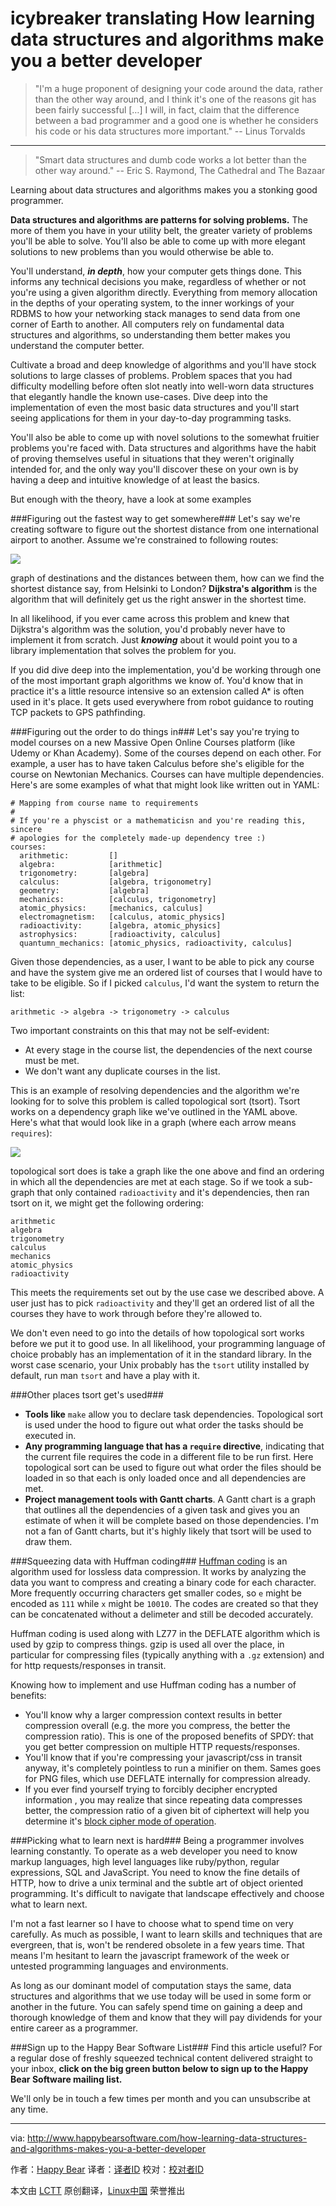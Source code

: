 icybreaker translating
How learning data structures and algorithms make you a better developer
================================================================================

> "I'm a huge proponent of designing your code around the data, rather than the other way around, and I think it's one of the reasons git has been fairly successful […] I will, in fact, claim that the difference between a bad programmer and a good one is whether he considers his code or his data structures more important." 
-- Linus Torvalds

---

> "Smart data structures and dumb code works a lot better than the    other way around." 
-- Eric S. Raymond, The Cathedral and The Bazaar

Learning about data structures and algorithms makes you a stonking good programmer.

**Data structures and algorithms are patterns for solving problems.** The more of them you have in your utility belt, the greater variety of problems you'll be able to solve. You'll also be able to come up with more elegant solutions to new problems than you would otherwise be able to.

You'll understand, ***in depth***, how your computer gets things done. This informs any technical decisions you make, regardless of whether or not you're using a given algorithm directly. Everything from memory allocation in the depths of your operating system, to the inner workings of your RDBMS to how your networking stack manages to send data from one corner of Earth to another. All computers rely on fundamental data structures and algorithms, so understanding them better makes you understand the computer better.

Cultivate a broad and deep knowledge of algorithms and you'll have stock solutions to large classes of problems. Problem spaces that you had difficulty modelling before often slot neatly into well-worn data structures that elegantly handle the known use-cases. Dive deep into the implementation of even the most basic data structures and you'll start seeing applications for them in your day-to-day programming tasks.

You'll also be able to come up with novel solutions to the somewhat fruitier problems you're faced with. Data structures and algorithms have the habit of proving themselves useful in situations that they weren't originally intended for, and the only way you'll discover these on your own is by having a deep and intuitive knowledge of at least the basics.

But enough with the theory, have a look at some examples

###Figuring out the fastest way to get somewhere###
Let's say we're creating software to figure out the shortest distance from one international airport to another. Assume we're constrained to following routes:

![](http://www.happybearsoftware.com/assets/posts/how-learning-data-structures-and-algorithms-makes-you-a-better-developer/airport-graph-d2e32b3344b708383e405d67a80c29ea.svg)

graph of destinations and the distances between them, how can we find the shortest distance say, from Helsinki to London? **Dijkstra's algorithm** is the algorithm that will definitely get us the right answer in the shortest time.

In all likelihood, if you ever came across this problem and knew that Dijkstra's algorithm was the solution, you'd probably never have to implement it from scratch. Just ***knowing*** about it would point you to a library implementation that solves the problem for you.

If you did dive deep into the implementation, you'd be working through one of the most important graph algorithms we know of. You'd know that in practice it's a little resource intensive so an extension called A* is often used in it's place. It gets used everywhere from robot guidance to routing TCP packets to GPS pathfinding.

###Figuring out the order to do things in###
Let's say you're trying to model courses on a new Massive Open Online Courses platform (like Udemy or Khan Academy). Some of the courses depend on each other. For example, a user has to have taken Calculus before she's eligible for the course on Newtonian Mechanics. Courses can have multiple dependencies. Here's are some examples of what that might look like written out in YAML:

    # Mapping from course name to requirements
    #
    # If you're a physcist or a mathematicisn and you're reading this, sincere
    # apologies for the completely made-up dependency tree :)
    courses:
      arithmetic:         []
      algebra:            [arithmetic]
      trigonometry:       [algebra]
      calculus:           [algebra, trigonometry]
      geometry:           [algebra]
      mechanics:          [calculus, trigonometry]
      atomic_physics:     [mechanics, calculus]
      electromagnetism:   [calculus, atomic_physics]
      radioactivity:      [algebra, atomic_physics]
      astrophysics:       [radioactivity, calculus]
      quantumn_mechanics: [atomic_physics, radioactivity, calculus]

Given those dependencies, as a user, I want to be able to pick any course and have the system give me an ordered list of courses that I would have to take to be eligible. So if I picked `calculus`, I'd want the system to return the list:

    arithmetic -> algebra -> trigonometry -> calculus

Two important constraints on this that may not be self-evident:

 - At every stage in the course list, the dependencies of the next course must be met.
 - We don't want any duplicate courses in the list.

This is an example of resolving dependencies and the algorithm we're looking for to solve this problem is called topological sort (tsort). Tsort works on a dependency graph like we've outlined in the YAML above. Here's what that would look like in a graph (where each arrow means `requires`):

![](http://www.happybearsoftware.com/assets/posts/how-learning-data-structures-and-algorithms-makes-you-a-better-developer/course-graph-2f60f42bb0dc95319954ce34c02705a2.svg)

topological sort does is take a graph like the one above and find an ordering in which all the dependencies are met at each stage. So if we took a sub-graph that only contained `radioactivity` and it's dependencies, then ran tsort on it, we might get the following ordering:

    arithmetic
    algebra
    trigonometry
    calculus
    mechanics
    atomic_physics
    radioactivity
    
This meets the requirements set out by the use case we described above. A user just has to pick `radioactivity` and they'll get an ordered list of all the courses they have to work through before they're allowed to.

We don't even need to go into the details of how topological sort works before we put it to good use. In all likelihood, your programming language of choice probably has an implementation of it in the standard library. In the worst case scenario, your Unix probably has the `tsort` utility installed by default, run man `tsort` and have a play with it.

###Other places tsort get's used###

 - **Tools like** `make` allow you to declare task dependencies. Topological sort is used under the hood to figure out what order the tasks should be executed in.
 - **Any programming language that has a `require` directive**, indicating that the current file requires the code in a different file to be run first. Here topological sort can be used to figure out what order the files should be loaded in so that each is only loaded once and all dependencies are met.
 - **Project management tools with Gantt charts**. A Gantt chart is a graph that outlines all the dependencies of a given task and gives you an estimate of when it will be complete based on those dependencies. I'm not a fan of Gantt charts, but it's highly likely that tsort will be used to draw them.

###Squeezing data with Huffman coding###
[Huffman coding](http://en.wikipedia.org/wiki/Huffman_coding) is an algorithm used for lossless data compression. It works by analyzing the data you want to compress and creating a binary code for each character. More frequently occurring characters get smaller codes, so `e` might be encoded as `111` while `x` might be `10010`. The codes are created so that they can be concatenated without a delimeter and still be decoded accurately.

Huffman coding is used along with LZ77 in the DEFLATE algorithm which is used by gzip to compress things. gzip is used all over the place, in particular for compressing files (typically anything with a `.gz` extension) and for http requests/responses in transit.

Knowing how to implement and use Huffman coding has a number of benefits:

 - You'll know why a larger compression context results in better compression overall (e.g. the more you compress, the better the compression ratio). This is one of the proposed benefits of SPDY: that you get better compression on multiple HTTP requests/responses.
 - You'll know that if you're compressing your javascript/css in transit anyway, it's completely pointless to run a minifier on them. Sames goes for PNG files, which use DEFLATE internally for compression already.
 - If you ever find yourself trying to forcibly decipher encrypted information , you may realize that since repeating data compresses better, the compression ratio of a given bit of ciphertext will help you determine it's [block cipher mode of operation](http://en.wikipedia.org/wiki/Block_cipher_mode_of_operation).

###Picking what to learn next is hard###
Being a programmer involves learning constantly. To operate as a web developer you need to know markup languages, high level languages like ruby/python, regular expressions, SQL and JavaScript. You need to know the fine details of HTTP, how to drive a unix terminal and the subtle art of object oriented programming. It's difficult to navigate that landscape effectively and choose what to learn next.

I'm not a fast learner so I have to choose what to spend time on very carefully. As much as possible, I want to learn skills and techniques that are evergreen, that is, won't be rendered obsolete in a few years time. That means I'm hesitant to learn the javascript framework of the week or untested programming languages and environments.

As long as our dominant model of computation stays the same, data structures and algorithms that we use today will be used in some form or another in the future. You can safely spend time on gaining a deep and thorough knowledge of them and know that they will pay dividends for your entire career as a programmer.

###Sign up to the Happy Bear Software List###
Find this article useful? For a regular dose of freshly squeezed technical content delivered straight to your inbox, **click on the big green button below to sign up to the Happy Bear Software mailing list.**

We'll only be in touch a few times per month and you can unsubscribe at any time.

--------------------------------------------------------------------------------

via: http://www.happybearsoftware.com/how-learning-data-structures-and-algorithms-makes-you-a-better-developer

作者：[Happy Bear][a]
译者：[译者ID](https://github.com/译者ID)
校对：[校对者ID](https://github.com/校对者ID)

本文由 [LCTT](https://github.com/LCTT/TranslateProject) 原创翻译，[Linux中国](https://linux.cn/) 荣誉推出

[a]:http://www.happybearsoftware.com/
[1]:http://en.wikipedia.org/wiki/Huffman_coding
[2]:http://en.wikipedia.org/wiki/Block_cipher_mode_of_operation



